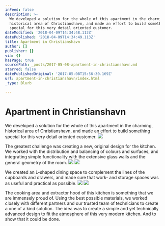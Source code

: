 ```yaml
---
inFeed: false
description: >-
  We developed a solution for the whole of this apartment in the charming,
  historical area of Christianshavn, and made an effort to build something
  special for this very detail oriented customer.
dateModified: '2018-04-09T14:34:48.112Z'
datePublished: '2018-04-09T14:34:49.113Z'
title: Apartment in Christianshavn
author: []
publisher: {}
via: {}
hasPage: true
sourcePath: _posts/2017-05-08-apartment-in-christianshavn.md
starred: false
datePublishedOriginal: '2017-05-08T15:56:30.169Z'
url: apartment-in-christianshavn/index.html
_type: Blurb

---
```

# Apartment in Christianshavn

We developed a solution for the whole of this apartment in the charming, historical area of Christianshavn, and made an effort to build something special for this very detail oriented customer.
![](https://s3-us-west-2.amazonaws.com/the-grid-img/p/b417c83929a8ce9c9d7d1a8f62773ac6018fcb9c.jpg)

The greatest challenge was creating a new, original design for the kitchen. We worked with the distribution and balancing of colours and surfaces, and integrating simple functionality with the extensive glass walls and the general geometry of the room.
![](https://s3-us-west-2.amazonaws.com/the-grid-img/p/a1b6a5f943c077688320a52238ef4ff201a37688.jpg)
![](https://s3-us-west-2.amazonaws.com/the-grid-img/p/a23d3451b69852c5f245f023e309702fa987788c.jpg)

We created an L-shaped dining space to complement the lines of the cupboards and drawers, and made sure that work- and storage spaces was as useful and practical as possible.
![](https://s3-us-west-2.amazonaws.com/the-grid-img/p/43f5e4d616d235736e35ad430ec380d2718ce2f3.jpg)
![](https://s3-us-west-2.amazonaws.com/the-grid-img/p/1678ba7fc8ae97d286342b89f0a0a22ce967b551.jpg)

The cooking area and extractor hood of this kitchen is something that we are immensely proud of. Using the best possible materials, we worked closely with different partners and our trusted team of technicians to create a one of a kind solution. The idea was to create a simple and yet technically advanced design to fit the atmosphere of this very modern kitchen. And to show that it could be done.